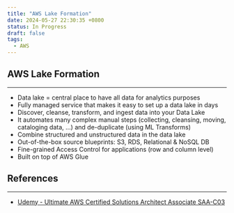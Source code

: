 ```yaml
---
title: "AWS Lake Formation"
date: 2024-05-27 22:30:35 +0800
status: In Progress
draft: false
tags:
  - AWS
---
```

## AWS Lake Formation
---
- Data lake = central place to have all data for analytics purposes
- Fully managed service that makes it easy to set up a data lake in days
- Discover, cleanse, transform, and ingest data into your Data Lake
- It automates many complex manual steps (collecting, cleansing, moving, cataloging data, ...) and de-duplicate (using ML Transforms)
- Combine structured and unstructured data in the data lake
- Out-of-the-box source blueprints: S3, RDS, Relational & NoSQL DB
- Fine-grained Access Control for applications (row and column level)
- Built on top of AWS Glue

## References
---
- [Udemy - Ultimate AWS Certified Solutions Architect Associate SAA-C03](https://www.udemy.com/course/aws-certified-solutions-architect-associate-saa-c03)
